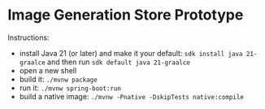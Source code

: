 # Image Generation Store Prototype 

Instructions: 

* install Java 21 (or later) and make it your default: `sdk install java 21-graalce` and then run `sdk default java 21-graalce`
* open a new shell 
* build it: `./mvnw package`
* run it: `./mvnw spring-boot:run`
* build a native image: `./mvnw -Pnative -DskipTests native:compile`
